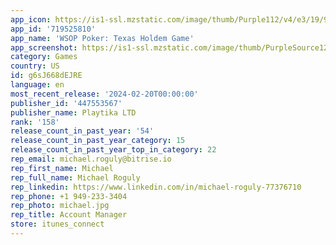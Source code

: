 ```yaml
---
app_icon: https://is1-ssl.mzstatic.com/image/thumb/Purple112/v4/e3/19/9e/e3199eb4-f21d-d38d-fc6c-f655a8ace904/AppIcon-1x_U007emarketing-0-7-0-85-220-0.png/1024x1024bb.png
app_id: '719525810'
app_name: 'WSOP Poker: Texas Holdem Game'
app_screenshot: https://is1-ssl.mzstatic.com/image/thumb/PurpleSource126/v4/c0/88/2f/c0882f0c-bbc7-3e92-4a03-0ef70d75d0b6/783d7125-cc9c-4e76-94fc-4c18a0c3fd1c_WSOP_AllOrNothingBrawn_2688x1242_AvatarsUpdate_BlueBGChips.jpg/2688x1242bb.png
category: Games
country: US
id: g6sJ668dEJRE
language: en
most_recent_release: '2024-02-20T00:00:00'
publisher_id: '447553567'
publisher_name: Playtika LTD
rank: '158'
release_count_in_past_year: '54'
release_count_in_past_year_category: 15
release_count_in_past_year_top_in_category: 22
rep_email: michael.roguly@bitrise.io
rep_first_name: Michael
rep_full_name: Michael Roguly
rep_linkedin: https://www.linkedin.com/in/michael-roguly-77376710
rep_phone: +1 949-233-3404
rep_photo: michael.jpg
rep_title: Account Manager
store: itunes_connect
---
```

